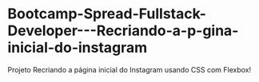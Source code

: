 # Bootcamp-Spread-Fullstack-Developer---Recriando-a-p-gina-inicial-do-instagram
Projeto Recriando a página inicial do Instagram usando CSS com Flexbox!
